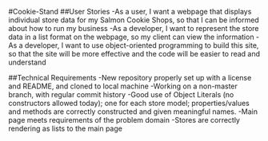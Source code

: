#Cookie-Stand
##User Stories
-As a user, I want a webpage that displays individual store data for my Salmon Cookie Shops, so that I can be informed about how to run my business
-As a developer, I want to represent the store data in a list format on the webpage, so my client can view the information
-As a developer, I want to use object-oriented programming to build this site, so that the site will be more effective and the code will be easier to read and understand

##Technical Requirements
-New repository properly set up with a license and README, and cloned to local machine
-Working on a non-master branch, with regular commit history
-Good use of Object Literals (no constructors allowed today); one for each store model; properties/values and methods are correctly constructed and given meaningful names.
-Main page meets requirements of the problem domain
-Stores are correctly rendering as lists to the main page
